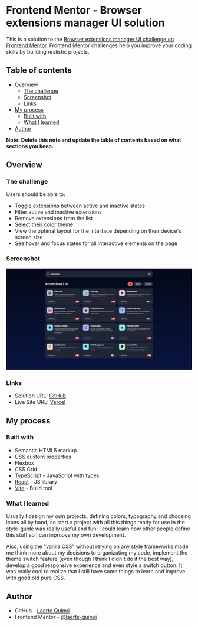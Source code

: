 # Frontend Mentor - Browser extensions manager UI solution

This is a solution to the [Browser extensions manager UI challenge on Frontend Mentor](https://www.frontendmentor.io/challenges/browser-extension-manager-ui-yNZnOfsMAp). Frontend Mentor challenges help you improve your coding skills by building realistic projects.

## Table of contents

- [Overview](#overview)
  - [The challenge](#the-challenge)
  - [Screenshot](#screenshot)
  - [Links](#links)
- [My process](#my-process)
  - [Built with](#built-with)
  - [What I learned](#what-i-learned)
- [Author](#author)

**Note: Delete this note and update the table of contents based on what sections you keep.**

## Overview

### The challenge

Users should be able to:

- Toggle extensions between active and inactive states
- Filter active and inactive extensions
- Remove extensions from the list
- Select their color theme
- View the optimal layout for the interface depending on their device's screen size
- See hover and focus states for all interactive elements on the page

### Screenshot

![Screenshot of the solution](public/assets/solution-screenshot.png)

### Links

- Solution URL: [GitHub](https://github.com/laerte-quinui/browser-extensions-manager-ui)
- Live Site URL: [Vercel](https://browser-extensions-manager-ui-laquinuis-projects.vercel.app/)

## My process

### Built with

- Semantic HTML5 markup
- CSS custom properties
- Flexbox
- CSS Grid
- [TypeScript](https://www.typescriptlang.org/) - JavaScript with types
- [React](https://reactjs.org/) - JS library
- [Vite](https://vite.dev/) - Build tool

### What I learned

Usually I design my own projects, defining colors, typography and choosing icons all by hand, so start a project with all this things ready for use in the style-guide was really useful and fun! I could learn how other people define this stuff so I can inproove my own development.

Also, using the "vanila CSS" without relying on any style frameworks made me think more about my decisions to organizating my code, implement the theme switch feature (even though I think I didn't do it the best way), develop a good responsive experience and even style a switch button. It was really cool to realize that I still have some things to learn and improve with good old pure CSS.

## Author

- GitHub - [Laerte Quinui](https://github.com/laerte-quinui)
- Frontend Mentor - [@laerte-quinui](https://www.frontendment3or.io/profile/laerte-quinui)
